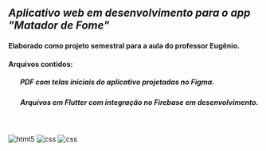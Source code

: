 <h2 align="left"><i>Aplicativo web em desenvolvimento para o app "Matador de Fome"</i></h2>
<h4 align="left">Elaborado como projeto semestral para a aula do professor Eugênio.</h4>
<h4 align="left">Arquivos contidos:</h4>
  <ul><h5>PDF com telas iniciais do aplicativo projetadas no Figma.</h5></ul>
  <ul><h5>Arquivos em Flutter com integração no Firebase em desenvolvimento.</h5></ul>

<br></br>
<img src="https://img.shields.io/badge/HTML5-E34F26?style=for-the-badge&logo=html5&logoColor=white" alt="html5"/> <img src="https://img.shields.io/badge/CSS-239120?&style=for-the-badge&logo=css3&logoColor=white" alt="css"/> <img src="https://img.shields.io/badge/Javascript-0b5394?&style=for-the-badge&logo=javascript&logoColor=white" alt="css"/>
